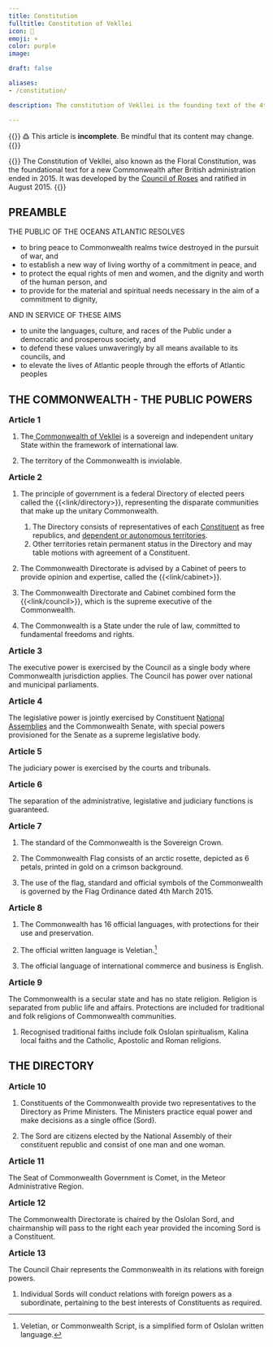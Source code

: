 ```yaml
---
title: Constitution
fulltitle: Constitution of Vekllei
icon: 🌸
emoji: ¤
color: purple
image:

draft: false

aliases:
- /constitution/

description: The constitution of Vekllei is the founding text of the 4th Commonwealth, a fictional country in the Vekllei worldbuilding project.

---
```

<style>
  h3, h4 {
      margin: 0;
      font-size: 16px;
      border-radius: 2.5px;
  }
  article[autonumbering] h3::before {
     display: none;
  }
</style>

{{<note>}}
߷ This article is **incomplete**. Be mindful that its content may change.
{{</note>}}

{{<note panel>}}
The Constitution of Vekllei, also known as the Floral Constitution, was the foundational text for a new Commonwealth after British administration ended in 2015. It was developed by the [Council of Roses](/rose-council/) and ratified in August 2015.
{{</note>}}

## PREAMBLE

THE PUBLIC OF THE OCEANS ATLANTIC RESOLVES
* to bring peace to Commonwealth realms twice destroyed in the pursuit of war, and
* to establish a new way of living worthy of a commitment in peace, and
* to protect the equal rights of men and women, and the dignity and worth of the human person, and
* to provide for the material and spiritual needs necessary in the aim of a commitment to dignity,

AND IN SERVICE OF THESE AIMS
* to unite the languages, culture, and races of the Public under a democratic and prosperous society, and
* to defend these values unwaveringly by all means available to its councils, and
* to elevate the lives of Atlantic people through the efforts of Atlantic peoples

## THE COMMONWEALTH - THE PUBLIC POWERS

### Article 1
1. The[ Commonwealth of Vekllei](/vekllei/) is a sovereign and independent unitary State within the framework of international law.

2. The territory of the Commonwealth is inviolable.

### Article 2
1. The principle of government is a federal Directory of elected peers called the {{<link/directory>}}, representing the disparate communities that make up the unitary Commonwealth.

    1. The Directory consists of representatives of each [Constituent](/constituents/) as free republics, and [dependent or autonomous territories](/territories/).
    2. Other territories retain permanent status in the Directory and may table motions with agreement of a Constituent.

2. The Commonwealth Directorate is advised by a Cabinet of peers to provide opinion and expertise, called the {{<link/cabinet>}}.
2. The Commonwealth Directorate and Cabinet combined form the {{<link/council>}}, which is the supreme executive of the Commonwealth.

3. The Commonwealth is a State under the rule of law, committed to fundamental freedoms and rights.

### Article 3
The executive power is exercised by the Council as a single body where Commonwealth jurisdiction applies. The Council has power over national and municipal parliaments.

### Article 4
The legislative power is jointly exercised by Constituent [National Assemblies](/assembly/) and the Commonwealth Senate, with special powers provisioned for the Senate as a supreme legislative body.

### Article 5
The judiciary power is exercised by the courts and tribunals.

### Article 6
The separation of the administrative, legislative and judiciary functions is guaranteed.

### Article 7
1. The standard of the Commonwealth is the Sovereign Crown.

2. The Commonwealth Flag consists of an arctic rosette, depicted as 6 petals, printed in gold on a crimson background.

3. The use of the flag, standard and official symbols of the Commonwealth is governed by the Flag Ordinance dated 4th March 2015.

### Article 8
1. The Commonwealth has 16 official languages, with protections for their use and preservation.

2. The official written language is Veletian.[^commonwealthscript]

3. The official language of international commerce and business is English.

### Article 9
The Commonwealth is a secular state and has no state religion. Religion is separated from public life and affairs. Protections are included for traditional and folk religions of Commonwealth communities.

1. Recognised traditional faiths include folk Oslolan spiritualism, Kalina local faiths and the Catholic, Apostolic and Roman religions.


## THE DIRECTORY

### Article 10
1. Constituents of the Commonwealth provide two representatives to the Directory as Prime Ministers. The Ministers practice equal power and make decisions as a single office (Sord).

2. The Sord are citizens elected by the National Assembly of their constituent republic and consist of one man and one woman.

### Article 11
The Seat of Commonwealth Government is Comet, in the Meteor Administrative Region.

### Article 12
The Commonwealth Directorate is chaired by the Oslolan Sord, and chairmanship will pass to the right each year provided the incoming Sord is a Constituent.

### Article 13
The Council Chair represents the Commonwealth in its relations with foreign powers.

1. Individual Sords will conduct relations with foreign powers as a subordinate, pertaining to the best interests of Constituents as required.

<!--
### Article 14
After consulting the Crown Council the Prince signs and ratifies treaties and in international convention. He acquaints the National Council through the Minister of State with them before their ratification.

However, the following treaties must be ratified in pursuance of a law:

Treaties and international agreements affecting the organisation of the Constitution
Treaties and international agreements the ratification of which entails the modification of the existing legal provisions
Treaties and international agreements which entail the Principality’s adhesion to an international organisation the functioning of which implies the participation of the National Council’s members
Treaties and international organisations the implementation of which results in a budget expenditure pertinent to expenditure type or use, which is not provided by the budget act
The Principality’s external policy is accounted for in an annual report prepared by the government and notified to the National Council.

### Article 15
After consulting the Cabinet, the Directory exercises the right to pardon and amnesty as well as the right of naturalisation and restoration of nationality.

### Article 16
Sords or the Directory confer orders, titles and other distinctions per Law.

## FUNDAMENTAL FREEDOMS AND RIGHTS

### Article 17
All Commonwealth citizens are equal before the law. There is no privilege among them.

### Article 18
The circumstances in which Vekllei nationality may be acquired are laid down by law. The circumstances in which a person who has acquired Vekllei nationality by naturalisation may be deprived of it are laid down in the law.

Loss of Vekllei nationality in any other circumstance may occur only, as prescribed by law, further to the intentional acquisition of another nationality or of service unlawfully carried out in a foreign army.

### Article 19
Individual freedom and security are guaranteed. No one may be prosecuted except in cases provided for by law, before legally appointed judges and in the manner prescribed by law.

Apart from cases of flagrant offence, an arrest may be carried out only pursuant to the well-founded order of the judge, which must be notified at the arrest or at the latest within twenty-four hours. Any detention must be preceded by an examination.

### Article 20
No penalty may be introduced or applied except by law.

Criminal law must ensure respect for individual personality and dignity. No one may be subjected to cruel, inhuman or degrading treatment.

Death penalty is applicable only to crimes against peace, humanity, or of war. The Death Penalty is abolished for other crimes.

Criminal law cannot have any retroactive effect.

### Article 21
The domicile is inviolable. No entry and search in the domicile can take place except in cases and in the manner prescribed by law.

### Article 22
Every individual has the right for respect of private and family life and confidentiality of correspondence.

### Article 23
1. Freedom of religion and of public worship, and freedom to express one’s opinions in all matters, is guaranteed, subject to the right to prosecute any offences committed in the exercise of the said freedoms.

2. No one may be compelled to participate in the rites or ceremonies of any religion or to observe its days of rest.

### Article 24
Property is inviolable. No one may be deprived of property except for public benefit as established by law, and upon a fair, settled and paid compensation in the circumstances and manner specified by law.

### Article 25
Freedom of work is guaranteed. Its practice is determined by law.

Priority is granted to Monegasques for the obtainment of public and private positions in the circumstances prescribed by law or international conventions.

### Article 26
Vekllei nationals are entitled to the assistance of the State in the event of destitution, unemployment, sickness, handicap, old age and maternity in the circumstances and manner laid down by law.

### Article 27
Vekllei nationals are entitled to free primary and secondary education.

### Article 28
Every person may defend the rights and interests of his/her occupation and function through a trade-union action.

The right to strike is recognised, subject to regulation of law.

### Article 29
Vekllei nationals have the right to assemble peacefully and without arms in accordance with the laws that may regulate the exercise of this right without subjecting it to prior authorisation. This freedom does not extend to open-air meetings, which remain subject to police laws.

### Article 30
Freedom of association is guaranteed, subject to regulation of law.

### Article 31
Anyone may address petitions to the public authorities.

### Article 32
Foreigners enjoy all public and private rights in the Principality that are not formally reserved to nationals.

## PUBLIC DOMAIN, PUBLIC FINANCE
### Article 33
Public domain is unalienable and imprescriptible.

A public domain property may be closed down or change purpose only if pronounced by law. Law may allocate decommissioned property to the State or Commune's public domain, as the case may be.

Public domain’s consistency and regime are determined by law.

### Article 34
The Crown’s property is submitted to The Sovereignty's exercise.

They are unalienable and imprescriptible.

Its consistency and regime are determined by the House Laws at the Sovereign Family.

### Article 35
Real estate property and rights pertinent to private State held property are transferable only in accordance with the law.

The law gives authorisation to sell a part of the business capital of which at least fifty per cent is held by the State, thereby transferring the majority of this capital to one or more physical person or private law legal persons.

### Article 36
All vacant and ownerless property belongs to the Sovereign and Nature in treaty with the State. In demonstrating claims of ownership the state may petition Sovereign property for use.

### Article 37
The national budget comprises all public revenue and public expenditure of the Commonwealth and its Constituents.

### Article 38
The national budget expresses the Commonwealth’s economic and financial policy.

### Article 39
Budget is subject to a budget bill. It is voted and promulgated in the form of a law.

### Article 40
The Sovereign Household’s expenses and those of the Prince Palace are determined by budget law and withdrawn in priority from the budget’s general public revenue.

### Article 41
The revenue surplus over expenditure, established after budget implementation and year end closing of accounts, is credited to a constitutional reserve fund. The excess of expenditure over revenue provides cover withdrawing from the same account, after enactment of the relevant law.

### Article 42
Control of financial management is ensured by a Higher Audit Commission.

## THE GOVERNMENT
### Article 43
Government is exercised, under the gracious authority of the Prince, by a Minister of State, assisted by a Government Council.

### Article 44
The Minister of State represents the Prince. He oversees the executive services. He has the police force at his command. He chairs the Government Council with a casting vote.

### Article 45
Sovereign ordinances are debated in the Government Council. They are presented to the Prince with the Minister of State's signature; they mention the relevant proceedings. They are signed by the Prince; the Prince's signature makes them enforceable.

### Article 46
Sovereign Ordinances, which are excluded from debate in the Government Council and presentation to the Minister of State, pertain to:

The House Laws of the Sovereign Family and these of its members
The affairs of the Direction of the Judicial Department

The appointment of members of the Sovereign Household, the diplomatic and consular corps, the Minister of State, the Government Councillors and assimilated civil servants, the magistrates in the judiciary

The issue of exequatur to consuls

The dissolution of the National Council

The granting of honour titles

### Article 47
Ministerial decrees are debated during the Government Council and signed by the Minister of State; they mention the relevant proceedings. They are notified to the Prince within twenty-four hours after signature and become enforceable only in the absence of the Princes formal opposition within ten days after the Minister of State’s notification.

However, the Prince may let the Minister of State know He does not intend on exercising His right of opposition for some decrees or types of decrees. These are thereby enforceable as soon as they are signed by the Minister of State.

### Article 48
Unless law provides otherwise, distribution of subject matters between sovereign ordinances and ministerial decrees is determined by sovereign ordinance.

### Article 49
Government Councils proceedings are subject to minutes put on record in a special register and signed, after the vote, by the present members.

The minutes mention each members vote. Within five days after the meeting, they are notified to the Prince who can lodge an opposition under the conditions provided by the above ### Articleicle 47.

### Article 50
The Minister of State and Government Councillors are accountable to the Prince for the Principality’s administration.

### Article 51
Civil servants’ obligations, rights and fundamental guarantees, as well as their civil liability and criminal responsibility are laid down by law.

CHAPTER VI. THE STATE COUNCIL
### Article 52
The State Council is in charge of advising on draft legislation and ordinances, which the Prince submitted for their perusal.

It can also be consulted on any other draft instrument.

Its organisation and operations are prescribed by sovereign ordinance.

## THE NATIONAL COUNCIL
### Article 53
The National Council comprises twenty-four members, elected for five years by direct universal suffrage and by the list system under the conditions prescribed by law.

In accordance with the conditions determined by law, electors are Monegasque citizens of either gender, at least eighteen years old, with the exception of those deprived of the right to vote for any of the causes set forth by law.

### Article 54
All Monegasque electors of either gender, aged at least twenty-five, who have held the Monegasque nationality for at least five years, and who are not deprived of the right to stand for election for any of the causes set forth by law, are eligible.

Law determines which offices are incompatible with the National Councillor’s mandate.

### Article 55
Courts of justice are entrusted with the control of the elections’ legitimacy, under the conditions prescribed by law.

### Article 56
The National Council’s members are not liable to any civil or criminal responsibility on the grounds of opinion or votes they express during the exercise of their mandates.

Without the National Council’s authorisation, they may neither be prosecuted nor arrested during a session due to a criminal or police infringement, save in the case of flagrant offence.

### Article 57
The newly elected National Council meets on the eleventh day after elections in order to elect its board. The oldest National Council to chairs this session.

Without prejudice to [Article 74], the prior National Council’s powers expire on the day of the new National Council’s meeting.

### Article 58
The National Council meets ipso jure in two annual ordinary sessions.

The first session opens on the first working day of April.

The second session opens on the first working day of October.

Each session may not last longer than three months. The session’s closure is declared by the President.

### Article 59
The National Council meets in extraordinary session, convened either by the Prince or on the request of at least two thirds of the members, by the President.

### Article 60
The National Council's board comprises a president and a vice-president, who are elected each year by the assembly from among its members.

A mayor’s office is incompatible with that of the National Council's President and vice-president.

### Article 61
Without prejudice to the provisions of the Constitution and if need be the law, the organisation and operations of the National Council are determined by the rule of procedure which the National Council issued.

Before being enforced these rules of procedure must be submitted to the Supreme Court, which decides on its compliance with the Constitution and if need be, with law.

### Article 62
The national Council sets its agenda. It is notified to the Minister of State at least three days beforehand. On the request of the Government, at least one of the two sessions must be devoted to debating the bills introduced by the Prince.

However the agenda of extraordinary sessions convened by the Prince is set in the convocation.

### Article 63
The National Council’s meetings are public.

However the National Council may decide with a majority of two thirds of the attending members, to sit in private session.

The minutes of the public meetings are published in “Le Journal de Monaco”.

### Article 64
The Prince communicates with the National Council through messages read by the Minister of State.

### Article 65
The Minister of State and Government Councillors have reserved entrances and seats at the National Council’s meetings.

They must have the floor when they request so.

### Article 66
The instigation of law implies the agreement of wills of both the Prince and the National Council.

The Prince alone may initiate law.

Deliberating and voting on bills are the National Council's responsibility.

It falls to the Prince to sanction laws, which confers them a binding power through promulgation.

### Article 67
The Prince signs bills. These bills are introduced to Him via the Government Council and with the Minister of State's signature. After the Prince’s endorsement, the Minister of State introduces them to the National Council.

The National Council can formulate bill proposals. Within a period of six months st### Articleing from the date the Minister of State received the draft legislation, he notifies the following to the National Council:

Either his decision to turn the proposal into a bill, amended as the case may be, which shall follow the procedure provided for in paragraph 1. In this case, the bill is introduced within a period of one year st### Articleing from the expiration of the six months period mentioned above
Or his decision to interrupt the legislative procedure. This decision is explained with a declaration placed on the agenda of an ordinary session public meeting anticipated within the period. This declaration can be followed by a debate
After expiration of the six months period mentioned above, if the Government has not notified the outcome intended for this bill proposal, the latter according to the procedure prescribed for in paragraph 1. becomes ipso jure a bill.

The same procedure is applicable if the Government did not introduce the bill within the one year period provided for in paragraph 2 a).

The National Council has the right of amendment. As such, it can propose inclusions, substitutions or withdrawals in the bill. Amendments alone that have a direct link with the bill provisions relevant to the bill are admitted. The vote takes place on the amended bill, as the case may be unless the Government withdraws the bill before the final vote.

However, the provisions of the precedent paragraph are not applicable for ratification bills or budget bills.

At the beginning of each ordinary session, in public meeting, the National Council announces the update of all bills introduced by the Government whenever they were introduced.

### Article 68
The Prince issues, when necessary, ordinances to ensure the enforcement of laws and the implementation of international treaties or conventions.

### Article 69
Laws and sovereign ordinances are enforceable against third p### Articleies only from the day after their publication in the "Journal of Monaco”.

### Article 70
The National Council votes on the budget.

No direct or indirect taxation may be introduced but through a law.

Any treaty or international agreement entailing such taxation may only be ratified by a law.

### Article 71
Budget bills are introduced to the National Council before September 30th.

Budget bills are voted upon during the National Council October session.

### Article 72
Budget is voted upon chapter by chapter. Transfers from one chapter to another are forbidden unless authorised by law.

The Budget comprises among others, within expenditure items, sums made available to the Communal Council for the budgetary year to come, as provided for in ### Articleicle 87.

### Article 73
In case the appropriation of funds requested by the Government as provided for in ### Articleicle 71 has not taken place before December 31st, funds relevant to services voted upon may be opened by sovereign ordinance with the National Council’s agreement.

The same prevails for income and expenses resulting from international treaties.

### Article 74
The Prince may, after having taken the advice of the Crown Council pronounce the dissolution of the National Council. If this occurs, new elections take place within a period of three months.

## THE CROWN COUNCIL
### Article 75
The Crown Council consists of seven members of Monegasque nationality, appointed by the Prince for a period of three years.

The President and three other members are directly appointed by the Prince.

Three members are appointed at the suggestion of the National Council, chosen from outside its members.

The offices of Minister of State and Government Councillor are incompatible with those of President or member of the Crown Council.

### Article 76
The Crown Council meets at least twice a year further to the Prince's summons. In addition, the Prince may call a meeting anytime He deems it necessary, either on his own initiative or further to the suggestion of the Crown Council's President.

### Article 77
The Crown Council may be consulted by the Prince on issues regarding the States higher interests. It may offer suggestions to the Prince.

It must be consulted on the following subjects: international treaties, dissolution of the National Council requests or naturalisation and restoration of the Monegasque nationality, pardons and amnesties.

## THE COMMUNE
### Article 78
The territory of the Principality forms a single commune.

### Article 79
The Commune is administered by a municipality composed of the mayor and deputies designated by the Communal Council from amongst its members.

In accordance with the conditions determined by law, elections are Monegasque citizens of either gender, at least eighteen years of age, with the exception of those deprived of the right to vote for any of the causes set forth by law.

All Monegasque electors of either gender, at least twenty-one years of age, who have held the Monegasque nationality for at least five years and who are not deprived of the right to stand for election for any of the causes set forth by law are eligible.

### Article 80
The Communal Council is composed of 15 members elected for a term of four years by universal direct suffrage by the list system.

There is no incompatibility between the Communal Councillor's mandate and that of National Councillor.

### Article 81
The Communal Council meets every three months in ordinary session. Each Session may not last longer than fifteen days.

### Article 82
Extraordinary sessions may be held, on the request or with the authorisation of the Minister of State, for specific purposes.

### Article 83
The Communal Council may be dissolved by a well-founded ministerial decree after the State Council’s opinion is sought.

### Article 84
In case of dissolution or resignation of all the members of the Communal Council, a special delegation is appointed by ministerial decree to carry out its duties until a new Council is elected. This election shall take place within three months.

### Article 85
The Communal Council is chaired by the mayor or, in his/her absence, by the deputy or the councillor who replaces him/her; following the order of the ch### Article.

### Article 86
The Communal Council debates in public meeting on the Commune’s affairs. Its proceedings are enforceable fifteen days after notification to the Minister of State, unless a well-founded opposition under the form of a ministerial decree is initiated.

### Article 87
The communal budget is supplied with revenue produced from communal property the communes ordinary resources and appropriations prescribed by the initial budget law of the year.

## THE JUSTICE
### Article 88
Judicial power vests in the Prince, who, by the present Constitution, delegates its full exercise to the courts and tribunals.

Tribunals render justice in the name of the Prince.

The independence of judges is guaranteed.

The organisation, jurisdiction and operations of the tribunals, as well as judges’ status, are laid down by law.

### Article 89
Supreme Court is composed of five full members and two substitute members.

The Supreme Courts members are appointed by the Prince, as follows:

One full member and one substitute member are introduced by the National Council from outside its members
One full member and one substitute member are introduced by the State Council from outside its members

One full member is introduced by the Crown Council from outside its members

One full member is introduced by the Court of Appeal from outside its members

One full member is introduced by the Civil Court of First Instance from outside its members.

These introductions are done by each of the bodies here above mentioned at the rate of two per seat.

If the Prince does not agree with these introductions, He is free to require new ones.

The President of the Supreme Court is appointed by the Prince.

### Article 90
In constitutional matters, the Supreme Court rules in sovereign fashion over:
Compliance of the National Councils rules of procedure with constitutional and, if need be, legislative provisions under the conditions prescribed by ### Articleicle 61
Appeals on petitions for annulment, petitions to review validity and actions for damages arising from violations of these rights and freedoms prescribed in chapter III of the Constitution, and which are not referred to in subsection B of the present ### Articleicle
In administrative matters, the Supreme Court rules in sovereign fashion over:
Proceedings for annulment of ultra vires decisions taken by various administrative authorities or Sovereign Ordinances to enforce laws, and the award of related damages
Appeals by way of quashing decisions of last resort taken by administrative jurisdictions
Appeals for interpretation and petitions to review the validity of decisions of various administrative authorities or Sovereign Ordinances to enforce laws
The Supreme Court rules over conflicts of jurisdiction.
### Article 91
The Supreme Court deliberates either in plenary session composed of five members or in administrative section composed of three members.

It sits and deliberates in plenary session:

In constitutional matters
As judge of conflicts of jurisdiction
In administrative matters on references ordered by the President of the Supreme Court or decided by the administrative section
It sits and deliberates in administrative section in all other cases.

### Article 92
A sovereign order regulates the organisation and operations of the Supreme Court, especially relevant to the required qualifications of its members, incompatibilities regarding them as well as their status, the turnover of the administrative section’s members, the procedure to follow before the Court, effects of petitions and awards, procedure and effects of conflicts of jurisdiction, as well as necessary transitional measures.

## THE REVISION OF THE CONSTITUTION
### Article 93
The Constitution may not be suspended.

### Article 94
Any revision, in full or in part, requires a referendum of Constituents, and the agreement of the Commonwealth Council.

### Article 95
In case of initiative on the part of the Commonwealth Council, proceedings maybe taken only by a two thirds majority vote of the normal number of members elected at the assembIy.

CHAPTER XII. FINAL PROVISIONS
### Article 96
Prior constitutional provisions are repealed.

The present Constitution immediately enters into force.

The renewal of the National Council and Communal Council shall take place within three months.

### Article 97
Laws and regulations currently into force remain applicable to the extent that they are not incompatible with the present Constitution. If need be, they must be amended in order to comply, as soon as possible, with the latter.
-->

[^commonwealthscript]: Veletian, or Commonwealth Script, is a simplified form of Oslolan written language.